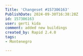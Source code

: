 ```yaml
---
Title: 'Changeset #157306163'
PublishDate: 2024-09-30T16:38:28Z
id: 157306163
user: gerti kida
comment: added new buildings
created_by: Rapid 2.4.0
tags:
- Montenegro

---
```

